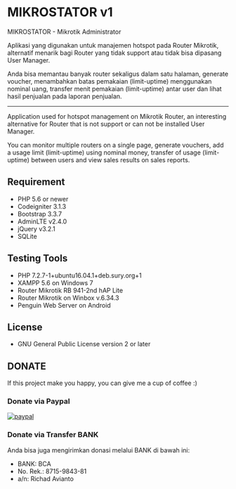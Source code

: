 # MIKROSTATOR v1
MIKROSTATOR - Mikrotik Administrator

Aplikasi yang digunakan untuk manajemen hotspot pada Router Mikrotik, alternatif menarik bagi Router yang tidak support atau tidak bisa dipasang User Manager.

Anda bisa memantau banyak router sekaligus dalam satu halaman, generate voucher, menambahkan batas pemakaian (limit-uptime) menggunakan nominal uang, transfer menit pemakaian (limit-uptime) antar user dan lihat hasil penjualan pada laporan penjualan.

***

Application used for hotspot management on Mikrotik Router, an interesting alternative for Router that is not support or can not be installed User Manager.

You can monitor multiple routers on a single page, generate vouchers, add a usage limit (limit-uptime) using nominal money, transfer of usage (limit-uptime) between users and view sales results on sales reports.

## Requirement
- PHP 5.6 or newer
- Codeigniter 3.1.3
- Bootstrap 3.3.7
- AdminLTE v2.4.0
- jQuery v3.2.1
- SQLite

## Testing Tools
- PHP 7.2.7-1+ubuntu16.04.1+deb.sury.org+1
- XAMPP 5.6 on Windows 7
- Router Mikrotik RB 941-2nd hAP Lite
- Router Mikrotik on Winbox v.6.34.3
- Penguin Web Server on Android

## License
- GNU General Public License version 2 or later

## DONATE
If this project make you happy, you can give me a cup of coffee :)

### Donate via Paypal
[![paypal](https://www.paypalobjects.com/en_US/i/btn/btn_donateCC_LG.gif)](https://www.paypal.com/cgi-bin/webscr?cmd=_s-xclick&hosted_button_id=EK6UWF45PVDR6)

### Donate via Transfer BANK
Anda bisa juga mengirimkan donasi melalui BANK di bawah ini:
- BANK: BCA
- No. Rek.: 8715-9843-81
- a/n: Richad Avianto